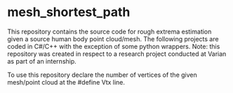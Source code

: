 # mesh_shortest_path
This repository contains the source code for rough extrema estimation given a source human body point cloud/mesh. The following projects are coded in C#/C++ with the exception of some python wrappers. Note: this repository was created in respect to a research project conducted at Varian as part of an internship.

To use this repository declare the number of vertices of the given mesh/point cloud at the #define Vtx line. 
